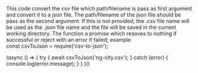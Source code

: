 This code convert the csv file which path/filename is pass as first argument and convert it to a json file.
The path/filename of the json file should be pass as the second argument. If this is not provided, the .csv file name will be used as the .json file name and the file will be saved in the current working directory.
The function a promise which resoves to nothing if successful or reject with an error if failed;
example                                                  
const csvToJson = require('csv-to-json');

(async () => {
    try {
        await csvToJson('ng-city.csv');
    } catch (error) {
        console.log(error.message);
    }
}
)()